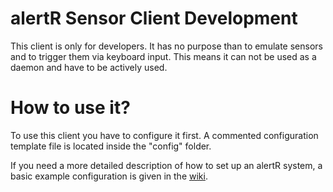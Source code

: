 alertR Sensor Client Development
======

This client is only for developers. It has no purpose than to emulate sensors and to trigger them via keyboard input. This means it can not be used as a daemon and have to be actively used.


How to use it?
======

To use this client you have to configure it first. A commented configuration template file is located inside the "config" folder.

If you need a more detailed description of how to set up an alertR system, a basic example configuration is given in the [wiki](https://github.com/sqall01/alertR/wiki/Example-Configuration).